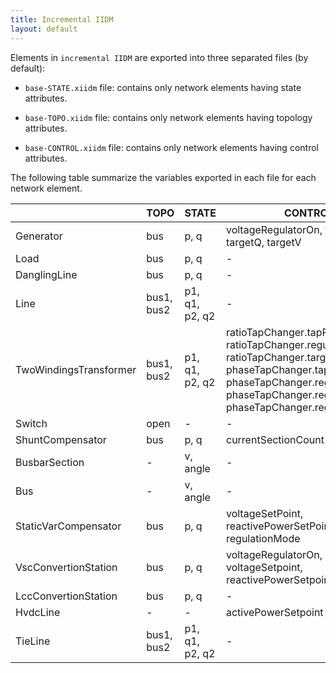 ```yaml
---
title: Incremental IIDM
layout: default
---
```

Elements in `incremental IIDM` are exported into three separated files (by default):
 
   - `base-STATE.xiidm` file: contains only network elements having state attributes.
 
   - `base-TOPO.xiidm` file: contains only network elements having topology attributes.
   
   - `base-CONTROL.xiidm` file: contains only network elements having control attributes.
 

The following table summarize the variables exported in each file for each network element.

|                        | TOPO       | STATE          | CONTROL                                                                                                                                                                                                     |
|------------------------|------------|----------------|-------------------------------------------------------------------------------------------------------------------------------------------------------------------------------------------------------------|
| Generator              | bus        | p, q           | voltageRegulatorOn,  targetP,  targetQ,  targetV                                                                                                                                                            |
| Load                   | bus        | p, q           | -                                                                                                                                                                                                           |
| DanglingLine           | bus        | p, q           | -                                                                                                                                                                                                           |
| Line                   | bus1, bus2 | p1, q1, p2, q2 | -                                                                                                                                                                                                            |
| TwoWindingsTransformer | bus1, bus2 | p1, q1, p2, q2 | ratioTapChanger.tapPosition, ratioTapChanger.regulating, ratioTapChanger.targetV, phaseTapChanger.tapPosition, phaseTapChanger.regulating, phaseTapChanger.regulatingMode, phaseTapChanger.regulatingValue, |
| Switch                 | open       | -              | -                                                                                                                                                                                                           |
| ShuntCompensator       | bus        | p, q           | currentSectionCount                                                                                                                                                                                         |
| BusbarSection          | -          | v, angle       | -                                                                                                                                                                                                           |
| Bus                    | -          | v, angle       | -                                                                                                                                                                                                           |
| StaticVarCompensator   | bus        | p, q           |  voltageSetPoint, reactivePowerSetPoint, regulationMode                                                                                                                                                     |
| VscConvertionStation   | bus        | p, q           |  voltageRegulatorOn, voltageSetpoint,  reactivePowerSetpoint                                                                                                                                                |
| LccConvertionStation   | bus        | p, q           | -                                                                                                                                                                                                           |
| HvdcLine               | -          | -              | activePowerSetpoint                                                                                                                                                                                         |
| TieLine                | bus1, bus2 | p1, q1, p2, q2 | -                                                                                                                                                                                                           |
